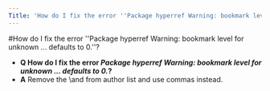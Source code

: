 ```yaml
---
Title: 'How do I fix the error ''Package hyperref Warning: bookmark level for unknown ... defaults to 0.''?'
---
```

#How do I fix the error ''Package hyperref Warning: bookmark level for unknown ... defaults to 0.''?
- **Q How do I fix the error *Package hyperref Warning: bookmark level for unknown ... defaults to 0.*?**
- **A** Remove the \\and from author list and use commas instead.

